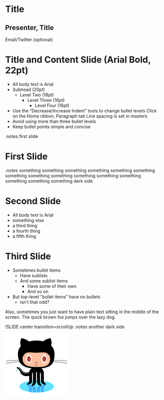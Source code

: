 <!SLIDE cover>

<!--
<script>
$("body,html").append('<div id="copyright" style="display:none;">&copy; 2012 SpringOne 2GX. All rights reserved. Do not distribute without permission.</div>')
$(".cover").bind("showoff:show", function (event) {
	$("#footer").hide();
	$("#copyright").show();
});
$(".cover").bind("showoff:next", function (event) {
	$("#footer").show();
	$("#copyright").hide();
});
</script>
-->

# Title #

## Presenter, Title ##
Email/Twitter (optional)



<!SLIDE bullets>

# Title and Content Slide (Arial Bold, 22pt) #

* All body text is Arial
* Subhead (20pt)
  * Level Two (18pt)
    * Level Three (16pt)
      * Level Four (16pt)
* Use the “Decrease/Increase Indent” tools to change bullet levels
Click on the Home ribbon, Paragraph tab
Line spacing is set in masters
* Avoid using more than three bullet levels
* Keep bullet points simple and concise



<!SLIDE title-slide>
.notes first slide

# First Slide #

<!SLIDE bullets incremental transition=fade>
.notes something something something something something something something something something something something something something something something dark side

# Second Slide #

* All body text is Arial
* something else
* a third thing
* a fourth thing
* a fifth thing

<!SLIDE bullets>
# Third Slide

* Sometimes bullet items
  * Have sublists
  * And some sublist items
    * Have some of their own
    * And so on
* But top-level "bullet items" have no bullets
  * isn't that odd?

Also, sometimes you just want to have plain text sitting in the middle
of the screen. The quick brown fox jumps over the lazy dog.

!SLIDE center transition=scrollUp
.notes another dark side

![octocat](octocat.png)
